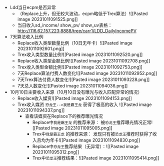 - Ldd当日ecpm是否异常
	- （Replace上升，但无较大波动，ecpm略低于Trex算法）![[Pasted image 20231011091525.png]]
	- 当日收入sd_income/ show_pv/ show_uv表格： 
	  http://116.62.157.223:8888/tree/carr1/LDD_DailyIncomePV	
- 7天算法收入比例
	- Replace收入类型数量比例（10日无年卡）![[Pasted image 20231011092601.png]]
	- Trex收入类型数量比例![[Pasted image 20231011092520.png]]
	- Replace收入类型金额比例![[Pasted image 20231011092708.png]]
	- Trex收入类型金额比例![[Pasted image 20231011092753.png]]
	- 7天Replace算法付费人数变化![[Pasted image 20231011092952.png]]
	- 7天Trex算法付费人数变化![[Pasted image 20231011093228.png]]
	- 7天总人数变化![[Pasted image 20231011094036.png]]	  
- 10月10日主要收入来源（10月10日没有曝光与收入匹配异常的情况）
	- Replace收入媒资![[Pasted image 20231011094153.png]]
	- Trex收入媒资
	  `恐龙王-->我是霸王龙` 获得了极高的收入 ![[Pasted image 20231011094337.png]]
		- 查看该媒资在Replace下的推荐曝光情况
			- Replace中`我是霸王龙` 的推荐来源：
			  被`恐龙王`推荐曝光情况正常![[Pasted image 20231011095005.png]]
			- Trex中`我是霸王龙` 的推荐来源：
			  发现只有被`恐龙王`推荐时获得了收入且均为年卡![[Pasted image 20231011094830.png]]
			- Replace中`恐龙王`推荐结果（无异常）：![[Pasted image 20231011095312.png]]
			- Trex中`恐龙王`推荐结果：![[Pasted image 20231011095414.png]]